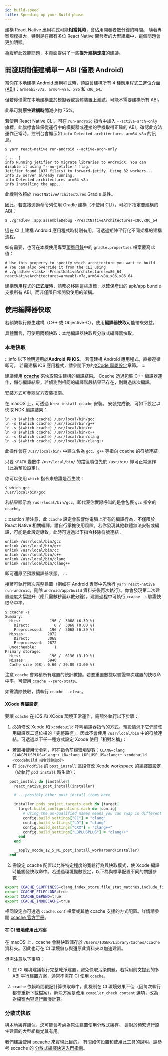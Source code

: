 ```yaml
---
id: build-speed
title: Speeding up your Build phase
---
```


建構 React Native 應用程式可能**相當耗時**，會佔用開發者數分鐘的時間。
隨著專案規模擴大，特別是在擁有多位 React Native 開發者的大型組織中，這個問題會更加明顯。

為緩解此效能問題，本頁面提供了一些**提升建構速度**的建議。

## 開發期間僅建構單一 ABI (僅限 Android)

當你在本地建構 Android 應用程式時，預設會建構所有 4 種[應用程式二進位介面 (ABI)](https://developer.android.com/ndk/guides/abis)：`armeabi-v7a`、`arm64-v8a`、`x86` 和 `x86_64`。

但若你僅需在本地建構並於模擬器或實體裝置上測試，可能不需要建構所有 ABI。

此舉可將**原生建構時間**減少約 75%。

若使用 React Native CLI，可在 `run-android` 指令中加入 `--active-arch-only` 旗標。此旗標會確保從運行中的模擬器或連接的手機取得正確的 ABI。確認此方法運作正常時，控制台會顯示如 `info Detected architectures arm64-v8a` 的訊息。

```
$ yarn react-native run-android --active-arch-only

[ ... ]
info Running jetifier to migrate libraries to AndroidX. You can disable it using "--no-jetifier" flag.
Jetifier found 1037 file(s) to forward-jetify. Using 32 workers...
info JS server already running.
info Detected architectures arm64-v8a
info Installing the app...
```

此機制依賴於 `reactNativeArchitectures` Gradle 屬性。

因此，若直接透過命令列使用 Gradle 建構（不使用 CLI），可如下指定要建構的 ABI：

```
$ ./gradlew :app:assembleDebug -PreactNativeArchitectures=x86,x86_64
```

這在 CI 上建構 Android 應用程式時特別有用，可透過矩陣平行化不同架構的建構流程。

如有需要，也可在本機使用專案[頂層目錄](https://github.com/facebook/react-native/blob/19cf70266eb8ca151aa0cc46ac4c09cb987b2ceb/template/android/gradle.properties#L30-L33)中的 `gradle.properties` 檔案覆寫此值：

```
# Use this property to specify which architecture you want to build.
# You can also override it from the CLI using
# ./gradlew <task> -PreactNativeArchitectures=x86_64
reactNativeArchitectures=armeabi-v7a,arm64-v8a,x86,x86_64
```

建構應用程式的**正式版**時，請務必移除這些旗標，以確保產出的 apk/app bundle 支援所有 ABI，而非僅限日常開發使用的架構。

## 使用編譯器快取

若頻繁執行原生建構（C++ 或 Objective-C），使用**編譯器快取**可能帶來效益。

具體而言，可使用兩類快取：本地編譯器快取與分散式編譯器快取。

### 本地快取

:::info
以下說明適用於**Android 與 iOS**。
若僅建構 Android 應用程式，直接遵循即可。
若需建構 iOS 應用程式，請參閱下方的[XCode 專屬設定](#xcode-specific-setup)章節。
:::

建議使用 [**ccache**](https://ccache.dev/) 來快取原生建構的編譯結果。
Ccache 透過包裝 C++ 編譯器運作，儲存編譯結果，若偵測到相同的編譯階段結果已存在，則跳過該次編譯。

安裝方式可參閱[官方安裝指南](https://github.com/ccache/ccache/blob/master/doc/INSTALL.md)。

在 macOS 上，可透過 `brew install ccache` 安裝。
安裝完成後，可如下設定以快取 NDK 編譯結果：

```
ln -s $(which ccache) /usr/local/bin/gcc
ln -s $(which ccache) /usr/local/bin/g++
ln -s $(which ccache) /usr/local/bin/cc
ln -s $(which ccache) /usr/local/bin/c++
ln -s $(which ccache) /usr/local/bin/clang
ln -s $(which ccache) /usr/local/bin/clang++
```

此操作會在 `/usr/local/bin/` 中建立名為 `gcc`、`g++` 等指向 ccache 的符號連結。

只要 `$PATH` 變數中 `/usr/local/bin/` 的路徑順位先於 `/usr/bin/` 即可正常運作（此為預設設定）。

你可以使用 `which` 指令來驗證是否生效：

```
$ which gcc
/usr/local/bin/gcc
```

若結果顯示為 `/usr/local/bin/gcc`，即代表你實際呼叫的是會包裹 `gcc` 指令的 `ccache`。

:::caution
請注意，此 `ccache` 設定會影響你電腦上所有的編譯行為，不僅限於 React Native 相關編譯。請自行承擔使用風險。若你發現其他軟體無法安裝或編譯，可能是此設定導致。此時可透過以下指令移除符號連結：

```
unlink /usr/local/bin/gcc
unlink /usr/local/bin/g++
unlink /usr/local/bin/cc
unlink /usr/local/bin/c++
unlink /usr/local/bin/clang
unlink /usr/local/bin/clang++
```

即可還原至預設編譯器狀態。
:::

接著可執行兩次完整建置（例如在 Android 專案中先執行 `yarn react-native run-android`，刪除 `android/app/build` 資料夾後再次執行）。你會發現第二次建置速度大幅提升（應只需數秒而非數分鐘）。建置過程中可執行 `ccache -s` 驗證快取命中率。

```
$ ccache -s
Summary:
  Hits:             196 /  3068 (6.39 %)
    Direct:           0 /  3068 (0.00 %)
    Preprocessed:   196 /  3068 (6.39 %)
  Misses:          2872
    Direct:        3068
    Preprocessed:  2872
  Uncacheable:        1
Primary storage:
  Hits:             196 /  6136 (3.19 %)
  Misses:          5940
  Cache size (GB): 0.60 / 20.00 (3.00 %)
```

注意 `ccache` 會累積所有建置的統計數據。若要重置數據以驗證單次建置的快取命中率，可使用 `ccache --zero-stats`。

如需清除快取，請執行 `ccache --clear`。

#### XCode 專屬設定

要讓 `ccache` 在 iOS 和 XCode 環境正常運作，需額外執行以下步驟：

1. 必須修改 Xcode 和 `xcodebuild` 呼叫編譯器指令的方式。預設情況下它們會使用編譯器二進位檔的「完整路徑」，因此不會使用 `/usr/local/bin` 中的符號連結。可透過以下任一種方式設定 Xcode 使用「相對名稱」：

- 若直接使用命令列，可在指令前綴環境變數：`CLANG=clang CLANGPLUSPLUS=clang++ LD=clang LDPLUSPLUS=clang++ xcodebuild <xcodebuild 指令其餘部分>`
- 在 `ios/Podfile` 的 `post_install` 區段修改 Xcode workspace 的編譯器設定（於執行 `pod install` 時生效）：

```ruby
  post_install do |installer|
    react_native_post_install(installer)

    # ...possibly other post_install items here

    installer.pods_project.targets.each do |target|
      target.build_configurations.each do |config|
        # Using the un-qualified names means you can swap in different implementations, for example ccache
        config.build_settings["CC"] = "clang"
        config.build_settings["LD"] = "clang"
        config.build_settings["CXX"] = "clang++"
        config.build_settings["LDPLUSPLUS"] = "clang++"
      end
    end

    __apply_Xcode_12_5_M1_post_install_workaround(installer)
  end
```

2. 需設定 ccache 配置以允許特定程度的寬鬆行為與快取模式，使 Xcode 編譯時能觸發快取命中。若透過環境變數設定，以下為與標準配置不同的關鍵參數：

```bash
export CCACHE_SLOPPINESS=clang_index_store,file_stat_matches,include_file_ctime,include_file_mtime,ivfsoverlay,pch_defines,modules,system_headers,time_macros
export CCACHE_FILECLONE=true
export CCACHE_DEPEND=true
export CCACHE_INODECACHE=true
```

相同設定亦可透過 `ccache.conf` 檔案或其他 ccache 支援的方式配置。詳情請參閱 [ccache 官方手冊](https://ccache.dev/manual/4.3.html)。

#### 在 CI 環境使用此方案

在 macOS 上，ccache 會將快取儲存於 `/Users/$USER/Library/Caches/ccache` 資料夾。因此也可在 CI 環境儲存與還原此資料夾以加速建置。

但需注意以下事項：

1. 在 CI 環境建議執行完整乾淨建置，避免快取污染問題。若採用前文提到的多 ABI 平行建置方案，通常不需在 CI 使用 `ccache`。

2. `ccache` 依賴時間戳記計算快取命中，此機制在 CI 環境效果不佳（因每次執行都會重新下載檔案）。解決方案是改用 `compiler_check content` 選項，改為[對檔案內容進行雜湊計算](https://ccache.dev/manual/4.3.html)。

### 分散式快取

與本地緩存類似，您可能會考慮為原生建置使用分散式緩存。
這對於頻繁進行原生建置的大型組織尤其有用。

我們建議使用 [sccache](https://github.com/mozilla/sccache) 來實現此目的。
有關如何設置和使用此工具的說明，請參考 sccache 的 [分散式編譯快速入門指南](https://github.com/mozilla/sccache/blob/main/docs/DistributedQuickstart.md)。